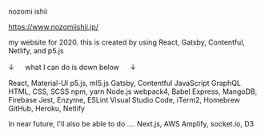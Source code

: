 nozomi ishii

https://www.nozomiishii.jp/

my website for 2020.
this is created by using React, Gatsby, Contentful, Netlify, and p5.js

↓ 　 what I can do is down below 　 ↓

React, Material-UI
p5.js, ml5.js
Gatsby, Contentful
JavaScript
GraphQL
HTML, CSS, SCSS
npm, yarn
Node.js
webpack4, Babel
Express, MangoDB, Firebase
Jest, Enzyme, ESLint
Visual Studio Code, iTerm2, Homebrew
GitHub, Heroku, Netlify

In near future, I'll also be able to do ....
Next.js, AWS Amplify, socket.io, D3
